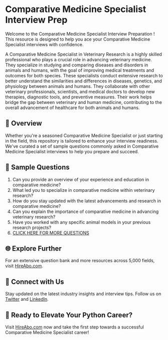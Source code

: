 # Comparative Medicine Specialist Interview Prep

Welcome to the Comparative Medicine Specialist Interview Preparation ! This resource is designed to help you ace your Comparative Medicine Specialist interviews with confidence.

A Comparative Medicine Specialist in Veterinary Research is a highly skilled professional who plays a crucial role in advancing veterinary medicine. They specialize in studying and comparing diseases and disorders in animals and humans, with the goal of improving medical treatments and outcomes for both species. These specialists conduct extensive research to better understand the similarities and differences in diseases, genetics, and physiology between animals and humans. They collaborate with other veterinary professionals, scientists, and medical doctors to develop new therapies, diagnostic tools, and preventive measures. Their work helps bridge the gap between veterinary and human medicine, contributing to the overall advancement of healthcare for both animals and humans.

## 🚀 Overview

Whether you're a seasoned Comparative Medicine Specialist or just starting in the field, this repository is tailored to enhance your interview readiness. We've curated a set of sample questions commonly asked in Comparative Medicine Specialist interviews to help you prepare and succeed.

## 📝 Sample Questions

1. Can you provide an overview of your experience and education in comparative medicine?
2. What led you to specialize in comparative medicine within veterinary research?
3. How do you stay updated with the latest advancements and research in comparative medicine?
4. Can you explain the importance of comparative medicine in advancing veterinary research?
5. Have you worked with any specific animal models in your previous research projects?
6. [CLICK HERE FOR MORE QUESTIONS](https://hireabo.com/job/24_2_5/Comparative%20Medicine%20Specialist)

## 🌐 Explore Further

For an extensive question bank and more resources across 5,000 fields, visit [HireAbo.com](https://www.hireabo.com).

## 📱 Connect with Us

Stay updated on the latest industry insights and interview tips. Follow us on [Twitter](https://twitter.com/hireabo) and [LinkedIn](https://www.linkedin.com/in/hire-abo-3609972a8/).

## 🚀 Ready to Elevate Your Python Career?

Visit [HireAbo.com](https://www.hireabo.com) now and take the first step towards a successful Comparative Medicine Specialist career!